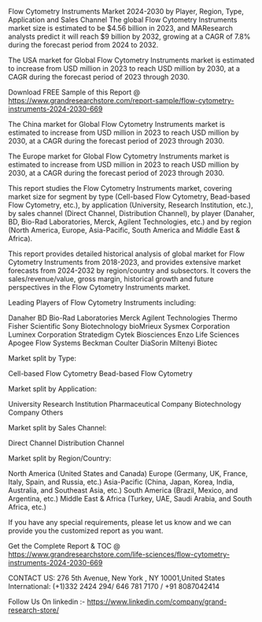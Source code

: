Flow Cytometry Instruments Market 2024-2030 by Player, Region, Type, Application and Sales Channel
The global Flow Cytometry Instruments market size is estimated to be $4.56 billion in 2023, and MAResearch analysts predict it will reach $9 billion by 2032, growing at a CAGR of 7.8% during the forecast period from 2024 to 2032.

The USA market for Global Flow Cytometry Instruments market is estimated to increase from USD million in 2023 to reach USD million by 2030, at a CAGR during the forecast period of 2023 through 2030.

Download FREE Sample of this Report @ https://www.grandresearchstore.com/report-sample/flow-cytometry-instruments-2024-2030-669

The China market for Global Flow Cytometry Instruments market is estimated to increase from USD million in 2023 to reach USD million by 2030, at a CAGR during the forecast period of 2023 through 2030.

The Europe market for Global Flow Cytometry Instruments market is estimated to increase from USD million in 2023 to reach USD million by 2030, at a CAGR during the forecast period of 2023 through 2030.

This report studies the Flow Cytometry Instruments market, covering market size for segment by type (Cell-based Flow Cytometry, Bead-based Flow Cytometry, etc.), by application (University, Research Institution, etc.), by sales channel (Direct Channel, Distribution Channel), by player (Danaher, BD, Bio-Rad Laboratories, Merck, Agilent Technologies, etc.) and by region (North America, Europe, Asia-Pacific, South America and Middle East & Africa).

This report provides detailed historical analysis of global market for Flow Cytometry Instruments from 2018-2023, and provides extensive market forecasts from 2024-2032 by region/country and subsectors. It covers the sales/revenue/value, gross margin, historical growth and future perspectives in the Flow Cytometry Instruments market.

Leading Players of Flow Cytometry Instruments including:

Danaher
BD
Bio-Rad Laboratories
Merck
Agilent Technologies
Thermo Fisher Scientific
Sony Biotechnology
bioMrieux
Sysmex Corporation
Luminex Corporation
Stratedigm
Cytek Biosciences
Enzo Life Sciences
Apogee Flow Systems
Beckman Coulter
DiaSorin
Miltenyi Biotec

Market split by Type:

Cell-based Flow Cytometry
Bead-based Flow Cytometry

Market split by Application:

University
Research Institution
Pharmaceutical Company
Biotechnology Company
Others

Market split by Sales Channel:

Direct Channel
Distribution Channel

Market split by Region/Country:

North America (United States and Canada)
Europe (Germany, UK, France, Italy, Spain, and Russia, etc.)
Asia-Pacific (China, Japan, Korea, India, Australia, and Southeast Asia, etc.)
South America (Brazil, Mexico, and Argentina, etc.)
Middle East & Africa (Turkey, UAE, Saudi Arabia, and South Africa, etc.)

If you have any special requirements, please let us know and we can provide you the customized report as you want.

Get the Complete Report & TOC @ https://www.grandresearchstore.com/life-sciences/flow-cytometry-instruments-2024-2030-669

CONTACT US:
276 5th Avenue, New York , NY 10001,United States
International: (+1)332 2424 294/ 646 781 7170 / +91 8087042414

Follow Us On linkedin :- https://www.linkedin.com/company/grand-research-store/

